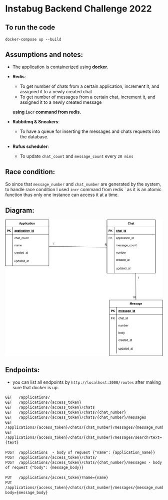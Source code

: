 # Instabug Backend Challenge 2022 

## To run the code  

``` 
docker-compose up --build
```

## Assumptions and notes: 

- The application is containerized using **docker**. 
- **Redis**:
    - To get number of chats from a certain application, increment it, and assigned it to a newly created chat 
    - To get number of messages from a certain chat, increment it, and assigned it to a newly created message 
    
  **using ` incr ` command from redis.**
 - **Rabbitmq & Sneakers**: 
   - To have a queue for inserting the messages and chats requests into the database.
- **Rufus scheduler**:
    - To update `chat_count` and `message_count` every `20 mins`
## Race condition:
So since that `message_number` and `chat_number` are generated by the system, to handle race condition I used ` incr ` command from redis ` as it is an atomic function thus only one instance can access it at a time. 
## Diagram:
![alt text](https://github.com/hagarbarakat/Instabug-Backend-Challenge-2022/blob/main/diagram.png?raw=true)
## Endpoints: 
- you can list all endpoints by `http://localhost:3000/routes` after making sure that docker is up.
```
GET   /applications/
GET   /applications/{access_token}
GET   /applications/{access_token}/chats
GET   /applications/{access_token}/chats/{chat_number}
GET   /applications/{access_token}/chats/{chat_number}/messages
GET   /applications/{access_token}/chats/{chat_number}/messages/{message_number}
GET   /applications/{access_token}/chats/{chat_number}/messages/search?text={text}

POST  /applications  - body of request {"name": {application_name}}
POST  /applications/{access_token}/chats/
POST  /applications/{access_token}/chats/{chat_number}/messages - body of request {"body": {message_body}}

PUT   /applications/{access_token}?name={name}
PUT   /applications/{access_token}/chats/{chat_number}/messages/{message_number}?body={message_body}

```
